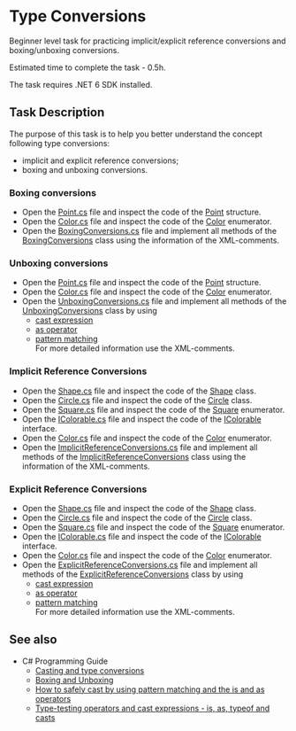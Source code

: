 # Type Conversions

Beginner level task for practicing implicit/explicit reference conversions and boxing/unboxing conversions.

Estimated time to complete the task - 0.5h.

The task requires .NET 6 SDK installed.


## Task Description

The purpose of this task is to help you better understand the concept following type conversions:    
- implicit and explicit reference conversions;   
- boxing and unboxing conversions.

### Boxing conversions

- Open the [Point.cs](TypeConversions/TypesForConversions/Point.cs) file and inspect the code of the [Point](TypeConversions/TypesForConversions/Point.cs#L3) structure.
- Open the [Color.cs](TypeConversions/TypesForConversions/Color.cs) file and inspect the code of the [Color](TypeConversions/TypesForConversions/Color.cs#L3) enumerator.
- Open the [BoxingConversions.cs](TypeConversions/BoxingConversions.cs) file and implement all methods of the [BoxingConversions](TypeConversions/BoxingConversions.cs#L6) class using the information of the XML-comments.

### Unboxing conversions 

- Open the [Point.cs](TypeConversions/TypesForConversions/Point.cs) file and inspect the code of the [Point](TypeConversions/TypesForConversions/Point.cs#L3) structure.
- Open the [Color.cs](TypeConversions/TypesForConversions/Color.cs) file and inspect the code of the [Color](TypeConversions/TypesForConversions/Color.cs#L3) enumerator.
- Open the [UnboxingConversions.cs](TypeConversions/UnboxingConversions.cs) file and implement all methods of the [UnboxingConversions](TypeConversions/UnboxingConversions.cs#L6) class by using 
    - [cast expression](https://learn.microsoft.com/en-us/dotnet/csharp/language-reference/operators/type-testing-and-cast#cast-expression)
    - [as operator](https://learn.microsoft.com/en-us/dotnet/csharp/language-reference/operators/type-testing-and-cast#as-operator)
    - [pattern matching](https://learn.microsoft.com/en-us/dotnet/csharp/language-reference/operators/type-testing-and-cast#is-operator)   
    For more detailed information use the XML-comments.

### Implicit Reference Conversions

- Open the [Shape.cs](TypeConversions/TypesForConversions/Shape.cs) file and inspect the code of the [Shape](TypeConversions/TypesForConversions/Point.cs#L3) class.
- Open the [Circle.cs](TypeConversions/TypesForConversions/Circle.cs) file and inspect the code of the [Circle](TypeConversions/TypesForConversions/Circle.cs#L5) class.
- Open the [Square.cs](TypeConversions/TypesForConversions/Square.cs) file and inspect the code of the [Square](TypeConversions/TypesForConversions/Square.cs#L5) enumerator.
- Open the [IColorable.cs](TypeConversions/TypesForConversions/IColorable.cs) file and inspect the code of the [IColorable](TypeConversions/TypesForConversions/IColorable.cs#L3) interface.
- Open the [Color.cs](TypeConversions/TypesForConversions/Color.cs) file and inspect the code of the [Color](TypeConversions/TypesForConversions/Color.cs#L3) enumerator.
- Open the [ImplicitReferenceConversions.cs](TypeConversions/ImplicitReferenceConversions.cs) file and implement all methods of the [ImplicitReferenceConversions](TypeConversions/ImplicitReferenceConversions.cs#L6) class using the information of the XML-comments.

### Explicit Reference Conversions

- Open the [Shape.cs](TypeConversions/TypesForConversions/Shape.cs) file and inspect the code of the [Shape](TypeConversions/TypesForConversions/Point.cs#L3) class.
- Open the [Circle.cs](TypeConversions/TypesForConversions/Circle.cs) file and inspect the code of the [Circle](TypeConversions/TypesForConversions/Circle.cs#L5) class.
- Open the [Square.cs](TypeConversions/TypesForConversions/Square.cs) file and inspect the code of the [Square](TypeConversions/TypesForConversions/Square.cs#L5) enumerator.
- Open the [IColorable.cs](TypeConversions/TypesForConversions/IColorable.cs) file and inspect the code of the [IColorable](TypeConversions/TypesForConversions/IColorable.cs#L3) interface.
- Open the [Color.cs](TypeConversions/TypesForConversions/Color.cs) file and inspect the code of the [Color](TypeConversions/TypesForConversions/Color.cs#L3) enumerator.
- Open the [ExplicitReferenceConversions.cs](TypeConversions/ExplicitReferenceConversions.cs) file and implement all methods of the [ExplicitReferenceConversions](TypeConversions/ExplicitReferenceConversions.cs#L6) class by using 
    - [cast expression](https://learn.microsoft.com/en-us/dotnet/csharp/language-reference/operators/type-testing-and-cast#cast-expression)
    - [as operator](https://learn.microsoft.com/en-us/dotnet/csharp/language-reference/operators/type-testing-and-cast#as-operator)
    - [pattern matching](https://learn.microsoft.com/en-us/dotnet/csharp/language-reference/operators/type-testing-and-cast#is-operator)   
    For more detailed information use the XML-comments.

## See also

* C# Programming Guide
  * [Casting and type conversions](https://learn.microsoft.com/en-us/dotnet/csharp/programming-guide/types/casting-and-type-conversions)
  * [Boxing and Unboxing](https://learn.microsoft.com/en-us/dotnet/csharp/programming-guide/types/boxing-and-unboxing)
  * [How to safely cast by using pattern matching and the is and as operators](https://learn.microsoft.com/en-us/dotnet/csharp/fundamentals/tutorials/safely-cast-using-pattern-matching-is-and-as-operators)  
  * [Type-testing operators and cast expressions - is, as, typeof and casts](https://learn.microsoft.com/en-us/dotnet/csharp/language-reference/operators/type-testing-and-cast#as-operator)
